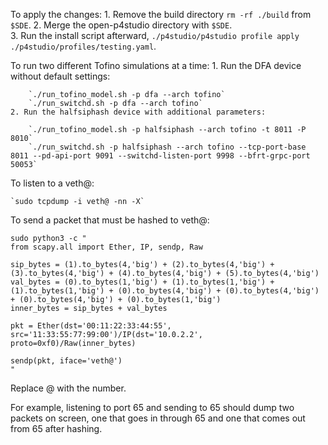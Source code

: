 To apply the changes:
    1. Remove the build directory `rm -rf ./build` from `$SDE`.
    2. Merge the open-p4studio directory with `$SDE`.    
    3. Run the install script afterward, `./p4studio/p4studio profile apply ./p4studio/profiles/testing.yaml`. 
    

To run two different Tofino simulations at a time:
	1. Run the DFA device without default settings: 
	
		`./run_tofino_model.sh -p dfa --arch tofino`  
		`./run_switchd.sh -p dfa --arch tofino`
	2. Run the halfsiphash device with additional parameters: 
	
		`./run_tofino_model.sh -p halfsiphash --arch tofino -t 8011 -P 8010`
		`./run_switchd.sh -p halfsiphash --arch tofino --tcp-port-base 8011 --pd-api-port 9091 --switchd-listen-port 9998 --bfrt-grpc-port 50053`


To listen to a veth@:

	`sudo tcpdump -i veth@ -nn -X`

To send a packet that must be hashed to veth@:

```
sudo python3 -c "
from scapy.all import Ether, IP, sendp, Raw

sip_bytes = (1).to_bytes(4,'big') + (2).to_bytes(4,'big') + (3).to_bytes(4,'big') + (4).to_bytes(4,'big') + (5).to_bytes(4,'big')
val_bytes = (0).to_bytes(1,'big') + (1).to_bytes(1,'big') + (1).to_bytes(1,'big') + (0).to_bytes(4,'big') + (0).to_bytes(4,'big') + (0).to_bytes(4,'big') + (0).to_bytes(1,'big')
inner_bytes = sip_bytes + val_bytes

pkt = Ether(dst='00:11:22:33:44:55', src='11:33:55:77:99:00')/IP(dst='10.0.2.2', proto=0xf0)/Raw(inner_bytes)

sendp(pkt, iface='veth@')
"
```

Replace @ with the number.  

For example, listening to port 65 and sending to 65 should dump two packets on screen, one that goes in through 65 and one that comes out from 65 after hashing.
